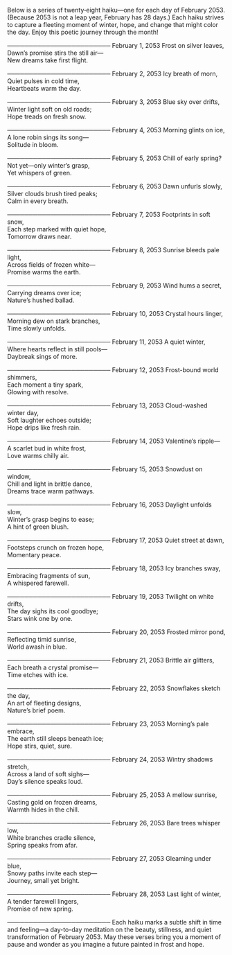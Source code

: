 Below is a series of twenty‐eight haiku—one for each day of February 2053. (Because 2053 is not a leap year, February has 28 days.) Each haiku strives to capture a fleeting moment of winter, hope, and change that might color the day. Enjoy this poetic journey through the month!

────────────────────────
February 1, 2053
Frost on silver leaves,  
Dawn’s promise stirs the still air—  
New dreams take first flight.

────────────────────────
February 2, 2053
Icy breath of morn,  
Quiet pulses in cold time,  
Heartbeats warm the day.

────────────────────────
February 3, 2053
Blue sky over drifts,  
Winter light soft on old roads;  
Hope treads on fresh snow.

────────────────────────
February 4, 2053
Morning glints on ice,  
A lone robin sings its song—  
Solitude in bloom.

────────────────────────
February 5, 2053
Chill of early spring?  
Not yet—only winter’s grasp,  
Yet whispers of green.

────────────────────────
February 6, 2053
Dawn unfurls slowly,  
Silver clouds brush tired peaks;  
Calm in every breath.

────────────────────────
February 7, 2053
Footprints in soft snow,  
Each step marked with quiet hope,  
Tomorrow draws near.

────────────────────────
February 8, 2053
Sunrise bleeds pale light,  
Across fields of frozen white—  
Promise warms the earth.

────────────────────────
February 9, 2053
Wind hums a secret,  
Carrying dreams over ice;  
Nature’s hushed ballad.

────────────────────────
February 10, 2053
Crystal hours linger,  
Morning dew on stark branches,  
Time slowly unfolds.

────────────────────────
February 11, 2053
A quiet winter,  
Where hearts reflect in still pools—  
Daybreak sings of more.

────────────────────────
February 12, 2053
Frost-bound world shimmers,  
Each moment a tiny spark,  
Glowing with resolve.

────────────────────────
February 13, 2053
Cloud-washed winter day,  
Soft laughter echoes outside;  
Hope drips like fresh rain.

────────────────────────
February 14, 2053
Valentine’s ripple—  
A scarlet bud in white frost,  
Love warms chilly air.

────────────────────────
February 15, 2053
Snowdust on window,  
Chill and light in brittle dance,  
Dreams trace warm pathways.

────────────────────────
February 16, 2053
Daylight unfolds slow,  
Winter’s grasp begins to ease;  
A hint of green blush.

────────────────────────
February 17, 2053
Quiet street at dawn,  
Footsteps crunch on frozen hope,  
Momentary peace.

────────────────────────
February 18, 2053
Icy branches sway,  
Embracing fragments of sun,  
A whispered farewell.

────────────────────────
February 19, 2053
Twilight on white drifts,  
The day sighs its cool goodbye;  
Stars wink one by one.

────────────────────────
February 20, 2053
Frosted mirror pond,  
Reflecting timid sunrise,  
World awash in blue.

────────────────────────
February 21, 2053
Brittle air glitters,  
Each breath a crystal promise—  
Time etches with ice.

────────────────────────
February 22, 2053
Snowflakes sketch the day,  
An art of fleeting designs,  
Nature’s brief poem.

────────────────────────
February 23, 2053
Morning’s pale embrace,  
The earth still sleeps beneath ice;  
Hope stirs, quiet, sure.

────────────────────────
February 24, 2053
Wintry shadows stretch,  
Across a land of soft sighs—  
Day’s silence speaks loud.

────────────────────────
February 25, 2053
A mellow sunrise,  
Casting gold on frozen dreams,  
Warmth hides in the chill.

────────────────────────
February 26, 2053
Bare trees whisper low,  
White branches cradle silence,  
Spring speaks from afar.

────────────────────────
February 27, 2053
Gleaming under blue,  
Snowy paths invite each step—  
Journey, small yet bright.

────────────────────────
February 28, 2053
Last light of winter,  
A tender farewell lingers,  
Promise of new spring.

────────────────────────
Each haiku marks a subtle shift in time and feeling—a day-to-day meditation on the beauty, stillness, and quiet transformation of February 2053. May these verses bring you a moment of pause and wonder as you imagine a future painted in frost and hope.
